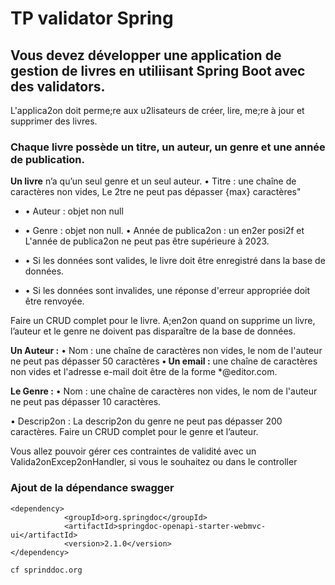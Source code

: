 # TP validator Spring #



## Vous devez développer une application de gestion de livres en utiliisant Spring Boot avec des validators. 

L'applica2on doit perme;re aux u2lisateurs de créer, lire, me;re à jour et supprimer des
livres.

### Chaque livre possède un titre, un auteur, un genre et une année de publication.

**Un livre** n’a qu’un seul genre et un seul auteur.
• Titre : une chaîne de caractères non vides, Le 2tre ne peut pas dépasser {max}
caractères"

- • Auteur : objet non null
- • Genre : objet non null.
• Année de publica2on : un en2er posi2f et L'année de publica2on ne peut pas être
supérieure à 2023.

- • Si les données sont valides, le livre doit être enregistré dans la base de données.

- • Si les données sont invalides, une réponse d'erreur appropriée doit être renvoyée.

Faire un CRUD complet pour le livre. A;en2on quand on supprime un livre, l’auteur et le
genre ne doivent pas disparaître de la base de données.

**Un Auteur :**
• Nom : une chaîne de caractères non vides, le nom de l'auteur ne peut pas dépasser
50 caractères
**• Un email :** une chaîne de caractères non vides et l'adresse e-mail doit être de la forme
*@editor.com.

**Le Genre :**
• Nom : une chaîne de caractères non vides, le nom de l'auteur ne peut pas dépasser
10 caractères.

• Descrip2on : La descrip2on du genre ne peut pas dépasser 200 caractères.
Faire un CRUD complet pour le genre et l’auteur.

Vous allez pouvoir gérer ces contraintes de validité avec un Valida2onExcep2onHandler, si
vous le souhaitez ou dans le controller

### Ajout de la dépendance swagger ###

```
<dependency>
			<groupId>org.springdoc</groupId>
			<artifactId>springdoc-openapi-starter-webmvc-ui</artifactId>
			<version>2.1.0</version>
</dependency>

cf sprinddoc.org
```

